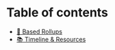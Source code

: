 # Table of contents

* [💎 Based Rollups](README.md)
* [📚 Timeline & Resources](timeline-and-resources.md)
